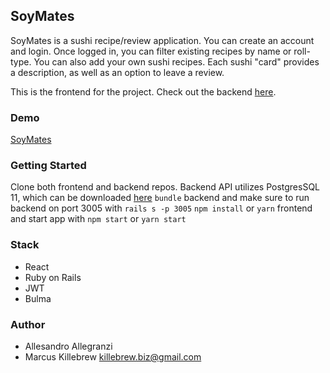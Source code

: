 ## SoyMates

SoyMates is a sushi recipe/review application. You can create an account and login. Once logged in, you can filter existing recipes by name or roll-type. You can also add your own sushi recipes. Each sushi "card" provides a description, as well as an option to leave a review. 

This is the frontend for the project. Check out the backend [here](https://github.com/1-8192/soymates-front-end "SoyMates Backend").

### Demo
[SoyMates](https://youtu.be/QZX2q7gcDlA)

### Getting Started

Clone both frontend and backend repos. 
Backend API utilizes PostgresSQL 11, which can be downloaded [here](https://www.postgresql.org/)
`bundle` backend and make sure to run backend on port 3005 with `rails s -p 3005`
`npm install` or `yarn` frontend and start app with `npm start` or `yarn start`

### Stack

* React
* Ruby on Rails
* JWT
* Bulma

### Author
* Allesandro Allegranzi
* Marcus Killebrew [killebrew.biz@gmail.com](mailto:killebrew.biz@gmail.com)



